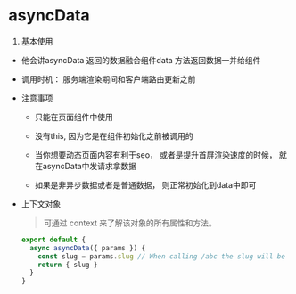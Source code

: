 # asyncData

1. 基本使用

  * 他会讲asyncData 返回的数据融合组件data 方法返回数据一并给组件

  * 调用时机： 服务端渲染期间和客户端路由更新之前


  * 注意事项

    - 只能在页面组件中使用

    - 没有this, 因为它是在组件初始化之前被调用的

    - 当你想要动态页面内容有利于seo， 或者是提升首屏渲染速度的时候， 就在asyncData中发请求拿数据

    - 如果是非异步数据或者是普通数据， 则正常初始化到data中即可

* 上下文对象

  > 可通过 context 来了解该对象的所有属性和方法。

  ```js
  export default {
    async asyncData({ params }) {
      const slug = params.slug // When calling /abc the slug will be "abc"
      return { slug }
    }
  }
  ```
